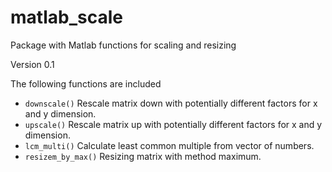 # matlab_scale
Package with Matlab functions for scaling and resizing

Version 0.1

The following functions are included

- `downscale()` Rescale matrix down with potentially different factors for x and y dimension.
- `upscale()` Rescale matrix up with potentially different factors for x and y dimension.
- `lcm_multi()` Calculate least common multiple from vector of numbers.
- `resizem_by_max()` Resizing matrix with method maximum.
